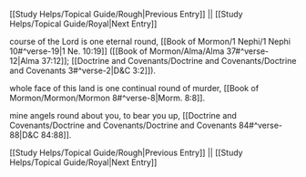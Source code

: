[[Study Helps/Topical Guide/Rough|Previous Entry]]  ||  [[Study Helps/Topical Guide/Royal|Next Entry]]

 course of the Lord is one eternal round, [[Book of Mormon/1 Nephi/1 Nephi 10#^verse-19|1 Ne. 10:19]] ([[Book of Mormon/Alma/Alma 37#^verse-12|Alma 37:12]]; [[Doctrine and Covenants/Doctrine and Covenants/Doctrine and Covenants 3#^verse-2|D&C 3:2]]).

 whole face of this land is one continual round of murder, [[Book of Mormon/Mormon/Mormon 8#^verse-8|Morm. 8:8]].

 mine angels round about you, to bear you up, [[Doctrine and Covenants/Doctrine and Covenants/Doctrine and Covenants 84#^verse-88|D&C 84:88]].

[[Study Helps/Topical Guide/Rough|Previous Entry]]  ||  [[Study Helps/Topical Guide/Royal|Next Entry]]
